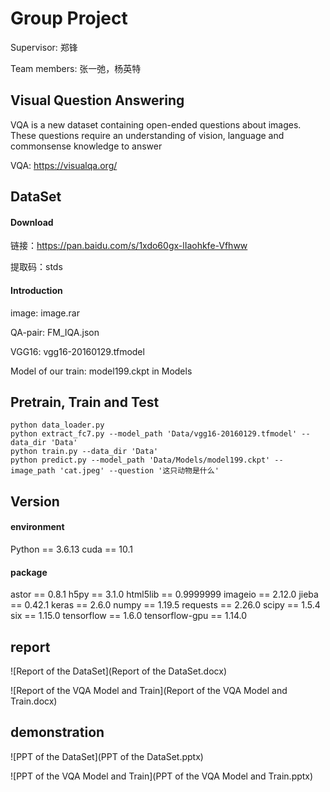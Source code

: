 # Group Project

Supervisor: 郑锋

Team members: 张一弛，杨英特

## Visual Question Answering

VQA is a new dataset containing open-ended questions about images. These questions require an understanding of vision, language and commonsense knowledge to answer

VQA: https://visualqa.org/

## DataSet

#### Download

链接：https://pan.baidu.com/s/1xdo60gx-lIaohkfe-Vfhww 

提取码：stds

#### Introduction

image: image.rar

QA-pair: FM_IQA.json

VGG16: vgg16-20160129.tfmodel

Model of our train: model199.ckpt in Models

## Pretrain, Train and Test

```shell
python data_loader.py
python extract_fc7.py --model_path 'Data/vgg16-20160129.tfmodel' --data_dir 'Data'
python train.py --data_dir 'Data'
python predict.py --model_path 'Data/Models/model199.ckpt' --image_path 'cat.jpeg' --question '这只动物是什么'
```

## Version

#### environment
Python == 3.6.13
cuda == 10.1

#### package
astor == 0.8.1
h5py == 3.1.0
html5lib == 0.9999999
imageio == 2.12.0
jieba == 0.42.1
keras == 2.6.0
numpy == 1.19.5
requests == 2.26.0
scipy == 1.5.4
six == 1.15.0
tensorflow == 1.6.0
tensorflow-gpu == 1.14.0

## report

![Report of the DataSet](Report of the DataSet.docx)

![Report of the VQA Model and Train](Report of the VQA Model and Train.docx)

## demonstration

![PPT of the DataSet](PPT of the DataSet.pptx)

![PPT of the VQA Model and Train](PPT of the VQA Model and Train.pptx)

